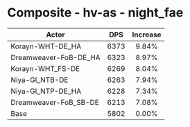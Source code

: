 # Composite - hv-as - night_fae
| Actor | DPS | Increase |
|---|:---:|:---:|
|Korayn-WHT-DE_HA|6373|9.84%|
|Dreamweaver-FoB-DE_HA|6323|8.97%|
|Korayn-WHT_FS-DE|6269|8.04%|
|Niya-GI_NTB-DE|6263|7.94%|
|Niya-GI_NTP-DE_HA|6228|7.34%|
|Dreamweaver-FoB_SB-DE|6213|7.08%|
|Base|5802|0.00%|
